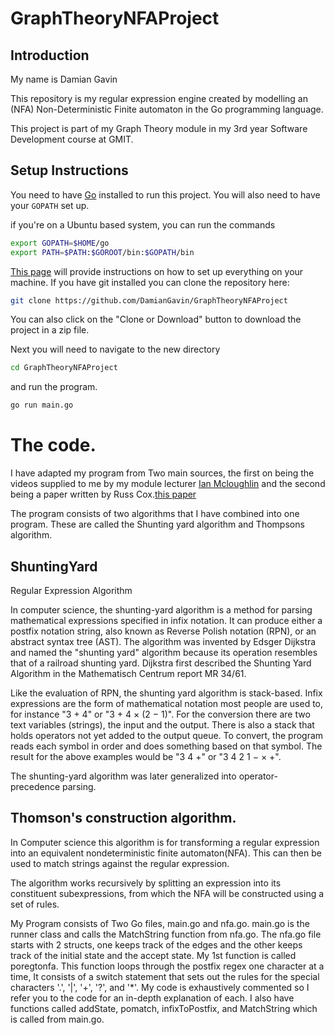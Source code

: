 # GraphTheoryNFAProject

## Introduction

My name is Damian Gavin

This repository is my regular expression engine created by modelling an (NFA) Non-Deterministic Finite automaton in the
Go programming language.

This project is part of my Graph Theory module in my 3rd year Software Development course at GMIT.

## Setup Instructions

You need to have [Go](https://golang.org/dl/) installed to run this project. You will also need to have your `GOPATH` set up.

if you're on a Ubuntu based system, you can run the commands

```bash
export GOPATH=$HOME/go
export PATH=$PATH:$GOROOT/bin:$GOPATH/bin
```
[This page](https://github.com/golang/go/wiki/SettingGOPATH) will provide instructions on how to set up everything on your
machine.
If you have git installed you can clone the repository here:
```bash
git clone https://github.com/DamianGavin/GraphTheoryNFAProject
```
You can also click on the "Clone or Download" button to download the project in a zip file.

Next you will need to navigate to the new directory
```bash
cd GraphTheoryNFAProject
```
and run the program.
```bash
go run main.go
```

# The code.
I have adapted my program from Two main sources, the first on being the videos supplied to me by my module lecturer
 [Ian Mcloughlin](https://github.com/ianmcloughlin)
 and the second being a paper written by Russ Cox.[this paper](https://swtch.com/~rsc/regexp/regexp1.html)

 The program consists of two algorithms that I have combined into one program. These are called the Shunting yard algorithm
 and Thompsons algorithm.
 ## ShuntingYard
 Regular Expression Algorithm

 In computer science, the shunting-yard algorithm is a method for parsing mathematical expressions specified in infix notation.
 It can produce either a postfix notation string, also known as Reverse Polish notation (RPN), or an abstract syntax tree (AST).
 The algorithm was invented by Edsger Dijkstra and named the "shunting yard" algorithm because its operation resembles that of
 a railroad shunting yard. Dijkstra first described the Shunting Yard Algorithm in the Mathematisch Centrum report MR 34/61.

 Like the evaluation of RPN, the shunting yard algorithm is stack-based. Infix expressions are the form of mathematical notation
 most people are used to, for instance "3 + 4" or "3 + 4 × (2 − 1)". For the conversion there are two text variables (strings),
 the input and the output. There is also a stack that holds operators not yet added to the output queue. To convert, the program
 reads each symbol in order and does something based on that symbol. The result for the above examples would be "3 4 +" or
 "3 4 2 1 − × +".

 The shunting-yard algorithm was later generalized into operator-precedence parsing.

 ## Thomson's construction algorithm.

 In Computer science this algorithm is for transforming a regular expression into an equivalent nondeterministic finite automaton(NFA).
 This can then be used to match strings against the regular expression.

 The algorithm works recursively by splitting an expression into its constituent subexpressions, from which the NFA will be constructed
 using a set of rules.

 My Program consists of Two Go files, main.go and nfa.go. main.go is the runner class and calls the MatchString function from nfa.go.
 The nfa.go file starts with 2 structs, one keeps track of the edges and the other keeps track of the initial state and the accept state.
 My 1st function is called poregtonfa. This function loops through the postfix regex one character at a time, It consists of a switch statement
  that sets out the rules for the special characters '.', '|', '+', '?', and '*'. My code is exhaustively commented so I refer you to the code
  for an in-depth explanation of each.
  I also have functions called addState, pomatch, infixToPostfix, and MatchString which is called from main.go.
